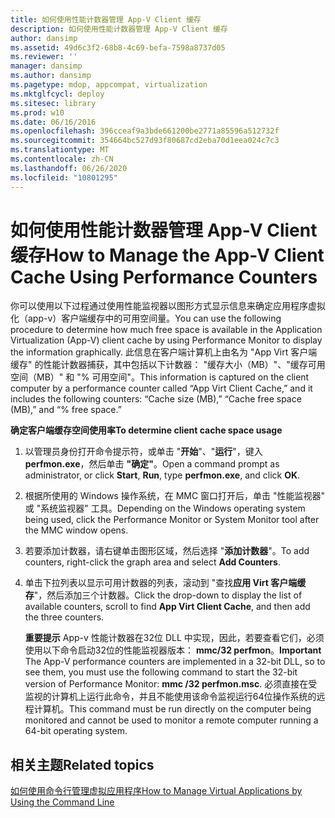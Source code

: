 ```yaml
---
title: 如何使用性能计数器管理 App-V Client 缓存
description: 如何使用性能计数器管理 App-V Client 缓存
author: dansimp
ms.assetid: 49d6c3f2-68b8-4c69-befa-7598a8737d05
ms.reviewer: ''
manager: dansimp
ms.author: dansimp
ms.pagetype: mdop, appcompat, virtualization
ms.mktglfcycl: deploy
ms.sitesec: library
ms.prod: w10
ms.date: 06/16/2016
ms.openlocfilehash: 396cceaf9a3bde661200be2771a85596a512732f
ms.sourcegitcommit: 354664bc527d93f80687cd2eba70d1eea024c7c3
ms.translationtype: MT
ms.contentlocale: zh-CN
ms.lasthandoff: 06/26/2020
ms.locfileid: "10801295"
---
```

# <span data-ttu-id="a5095-103">如何使用性能计数器管理 App-V Client 缓存</span><span class="sxs-lookup"><span data-stu-id="a5095-103">How to Manage the App-V Client Cache Using Performance Counters</span></span>


<span data-ttu-id="a5095-104">你可以使用以下过程通过使用性能监视器以图形方式显示信息来确定应用程序虚拟化（app-v）客户端缓存中的可用空间量。</span><span class="sxs-lookup"><span data-stu-id="a5095-104">You can use the following procedure to determine how much free space is available in the Application Virtualization (App-V) client cache by using Performance Monitor to display the information graphically.</span></span> <span data-ttu-id="a5095-105">此信息在客户端计算机上由名为 "App Virt 客户端缓存" 的性能计数器捕获，其中包括以下计数器： "缓存大小（MB）"、"缓存可用空间（MB）" 和 "% 可用空间"。</span><span class="sxs-lookup"><span data-stu-id="a5095-105">This information is captured on the client computer by a performance counter called “App Virt Client Cache,” and it includes the following counters: “Cache size (MB),” “Cache free space (MB),” and “% free space.”</span></span>

**<span data-ttu-id="a5095-106">确定客户端缓存空间使用率</span><span class="sxs-lookup"><span data-stu-id="a5095-106">To determine client cache space usage</span></span>**

1.  <span data-ttu-id="a5095-107">以管理员身份打开命令提示符，或单击 "**开始**"、"**运行**"，键入**perfmon.exe**，然后单击 **"确定"**。</span><span class="sxs-lookup"><span data-stu-id="a5095-107">Open a command prompt as administrator, or click **Start**, **Run**, type **perfmon.exe**, and click **OK**.</span></span>

2.  <span data-ttu-id="a5095-108">根据所使用的 Windows 操作系统，在 MMC 窗口打开后，单击 "性能监视器" 或 "系统监视器" 工具。</span><span class="sxs-lookup"><span data-stu-id="a5095-108">Depending on the Windows operating system being used, click the Performance Monitor or System Monitor tool after the MMC window opens.</span></span>

3.  <span data-ttu-id="a5095-109">若要添加计数器，请右键单击图形区域，然后选择 "**添加计数器**"。</span><span class="sxs-lookup"><span data-stu-id="a5095-109">To add counters, right-click the graph area and select **Add Counters**.</span></span>

4.  <span data-ttu-id="a5095-110">单击下拉列表以显示可用计数器的列表，滚动到 "查找**应用 Virt 客户端缓存**"，然后添加三个计数器。</span><span class="sxs-lookup"><span data-stu-id="a5095-110">Click the drop-down to display the list of available counters, scroll to find **App Virt Client Cache**, and then add the three counters.</span></span>

    <span data-ttu-id="a5095-111">**重要提示** App-v 性能计数器在32位 DLL 中实现，因此，若要查看它们，必须使用以下命令启动32位的性能监视器版本： **mmc/32 perfmon**。</span><span class="sxs-lookup"><span data-stu-id="a5095-111">**Important** The App-V performance counters are implemented in a 32-bit DLL, so to see them, you must use the following command to start the 32-bit version of Performance Monitor: **mmc /32 perfmon.msc**.</span></span> <span data-ttu-id="a5095-112">必须直接在受监视的计算机上运行此命令，并且不能使用该命令监视运行64位操作系统的远程计算机。</span><span class="sxs-lookup"><span data-stu-id="a5095-112">This command must be run directly on the computer being monitored and cannot be used to monitor a remote computer running a 64-bit operating system.</span></span>

     

## <span data-ttu-id="a5095-113">相关主题</span><span class="sxs-lookup"><span data-stu-id="a5095-113">Related topics</span></span>


[<span data-ttu-id="a5095-114">如何使用命令行管理虚拟应用程序</span><span class="sxs-lookup"><span data-stu-id="a5095-114">How to Manage Virtual Applications by Using the Command Line</span></span>](how-to-manage-virtual-applications-by-using-the-command-line.md)

 

 





